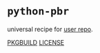 # `python-pbr`

universal recipe for [user repo](../themartiancompany/ur).

[PKGBUILD](PKGBUILD)
[LICENSE](COPYING)
